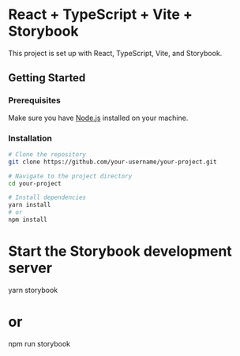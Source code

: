 # React + TypeScript + Vite + Storybook

This project is set up with React, TypeScript, Vite, and Storybook.

## Getting Started

### Prerequisites

Make sure you have [Node.js](https://nodejs.org/) installed on your machine.

### Installation

```bash
# Clone the repository
git clone https://github.com/your-username/your-project.git

# Navigate to the project directory
cd your-project

# Install dependencies
yarn install
# or
npm install
```

# Start the Storybook development server
yarn storybook
# or
npm run storybook

